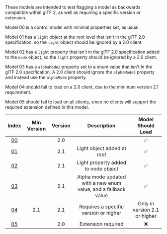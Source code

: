 These models are intended to test flagging a model as backwards compatible within glTF 2, as well as requiring a specific version or extension.  

Model 00 is a control model with minimal properties set, as usual.  

Model 01 has a `light` object at the root level that isn't in the glTF 2.0 specification,
so the `light` object should be ignored by a 2.0 client.  

Model 02 has a `light` property that isn't in the glTF 2.0 specification added to the `node` object,
so the `light` property should be ignored by a 2.0 client.  

Model 03 has a `alphaMode2` property set to a enum value that isn't in the glTF 2.0 specification.
A 2.0 client should ignore the `alphaMode2` property and instead use the `alphaMode` property.  

Model 04 should fail to load on a 2.0 client, due to the minimum version 2.1 requirement.  

Model 05 should fail to load on all clients, since no clients will support the required extension defined in this model.  


Index | Min Version | Version | Description | Model Should Load
:---: | :---: | :---: | :---: | :---:
[00](Compatibility_00.gltf) |   | 2.0 |   | :white_check_mark:
[01](Compatibility_01.gltf) |   | 2.1 | Light object added at root | :white_check_mark:
[02](Compatibility_02.gltf) |   | 2.1 | Light property added to node object | :white_check_mark:
[03](Compatibility_03.gltf) |   | 2.1 | Alpha mode updated with a new enum value, and a fallback value | :white_check_mark:
[04](Compatibility_04.gltf) | 2.1 | 2.1 | Requires a specific version or higher | Only in version 2.1 or higher
[05](Compatibility_05.gltf) |   | 2.0 | Extension required | :x:

